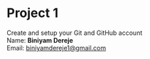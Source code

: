 Project 1
================
Create and setup your Git and GitHub account <br />
Name: __Biniyam Dereje__ <br />
Email: biniyamdereje1@gmail.com
